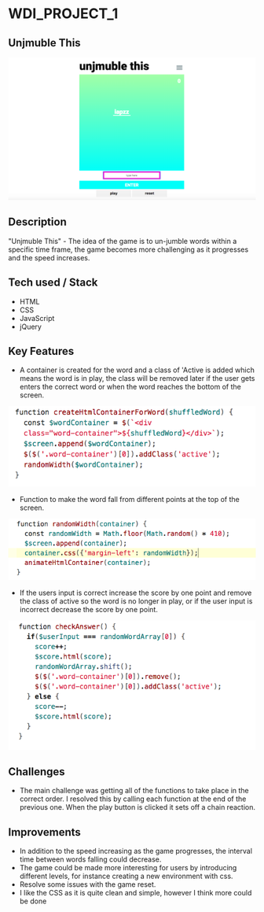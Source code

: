 # WDI_PROJECT_1

## Unjmuble This

![](./screenshots/ScreenShot2.png)

## Description 

"Unjmuble This" - The idea of the game is to un-jumble words within a specific time frame, the game becomes more challenging as it progresses and the speed increases. 

## Tech used / Stack

* HTML
* CSS
* JavaScript 
* jQuery


## Key Features

* A container is created for the word and a class of 'Active is added which means the word is in play, the class will be removed later if the user gets enters the correct word or when the word reaches the bottom of the screen.

![](./screenshots/CreateContainer.png)

* Function to make the word fall from different points at the top of the screen.

![](./screenshots/RandomWidth.png)

* If the users input is correct increase the score by one point and remove the class of active so the word is no longer in play, or if the user input is incorrect decrease the score by one point.

![](./screenshots/CheckAnswer.png)


## Challenges

* The main challenge was getting all of the functions to take place in the correct order. I resolved this by calling each function at the end of the previous one. When the play button is clicked it sets off a chain reaction. 

## Improvements

* In addition to the speed increasing as the game progresses,  the interval time between words falling could decrease.
* The game could be made more interesting for users by introducing different levels, for instance creating a new environment with css. 
* Resolve some issues with the game reset. 
* I like the CSS as it is quite clean and simple, however I think more could be done 



